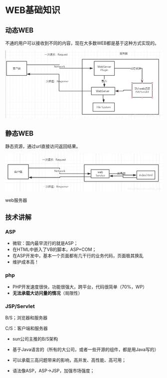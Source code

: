 # WEB基础知识

## 动态WEB

不通的用户可以接收到不同的内容，现在大多数WEB都是基于这种方式实现的。

![在这里插入图片描述](md_img/1-WEB基础知识/20200506175025436.png)

## 静态WEB

静态资源，通过url直接访问返回结果。

![img](md_img/1-WEB基础知识/20200506174751665.png)

web服务器

## 技术讲解

### ASP

* 微软：国内最早流行的就是ASP；
* 在HTML中嵌入了VB的脚本，ASP+COM；
* 在ASP开发中，基本一个页面都有几干行的业务代码，页面极其换乱
* 维护成本高！

### php

* PHP开发速度很快，功能很强大，跨平台，代码很简单（70%，WP）
* **无法承载大访问量的情况**（局限性）

### JSP/Servlet

B/S；浏览器和服务器

C/S：客户端和服务器

* sun公司主推的B/S架构

* 基于Java语言的（所有的大公司，或者一些开源的组件，都是用Java写的）
* 可以承载三高问题带来的影响，高并发、高性能、高可用；
* 语法像ASP，ASP->JSP，加强市场强度；
  